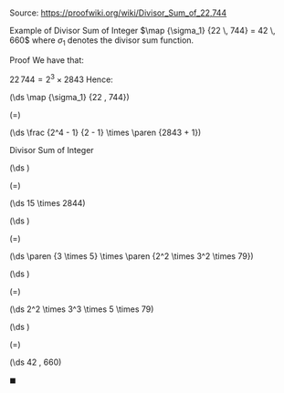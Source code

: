 # 

Source: https://proofwiki.org/wiki/Divisor_Sum_of_22,744

Example of Divisor Sum of Integer
$\map {\sigma_1} {22 \, 744} = 42 \, 660$
where $\sigma_1$ denotes the divisor sum function.


Proof
We have that:

$22 \, 744 = 2^3 \times 2843$
Hence:














\(\ds \map {\sigma_1} {22 \, 744}\)

\(=\)







\(\ds \frac {2^4 - 1} {2 - 1} \times \paren {2843 + 1}\)





Divisor Sum of Integer














\(\ds \)

\(=\)







\(\ds 15 \times 2844\)




















\(\ds \)

\(=\)







\(\ds \paren {3 \times 5} \times \paren {2^2 \times 3^2 \times 79}\)




















\(\ds \)

\(=\)







\(\ds 2^2 \times 3^3 \times 5 \times 79\)




















\(\ds \)

\(=\)







\(\ds 42 \, 660\)









$\blacksquare$





